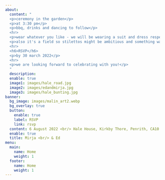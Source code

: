```yaml
---
about:
  content: " 
  <p>ceremony in the garden</p>
  <p>at 3:30 pm</p> 
  <p>bbq, drinks and dancing to follow</p> 
  <hr>
  <p>wear whatever you like - we will be wearing a suit and dress respectively</p> 
  <p>also it's a field so stilettos might be ambitious and something warm probably clever even if it's sunny during the day</p>
  <hr>
  <h6>RSVP</h6>
  <p>by 30 march 2022</p>
  <hr>
  <p>we are looking forward to celebrating with you!</p>
  "
  description: 
  enable: true
  image1: images/hale_road.jpg
  image2: images/edandmirja.jpg
  image3: images/hale_bunting.jpg
banner:
  bg_image: images/malin_art2.webp
  bg_overlay: true
  button:
    enable: true
    label: RSVP
    link: rsvp
  content: 6 August 2022 <br/> Hale House, Kirkby Thore, Penrith, CA10 1XS
  enable: true
  title: Mirja <br/> & Ed
menu:
  main:
    name: Home
    weight: 1
  footer:
    name: Home
    weight: 1
---
```


  